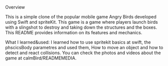 Overview

This is a simple clone of the popular mobile game Angry Birds developed using Swift and spriteKit. This game is a game where players launch birds with a slingshot to destroy and 
taking down the structures and the boxes. This README provides information on its features and mechanics.

What I learned&used: 
I learned how to use spritekit basics at swift, the phscicsBody parametres and used them, How to move an object and how to detect and react collisions. You can check the photos and videos about the game at calmBird/READMEMEDIA.

